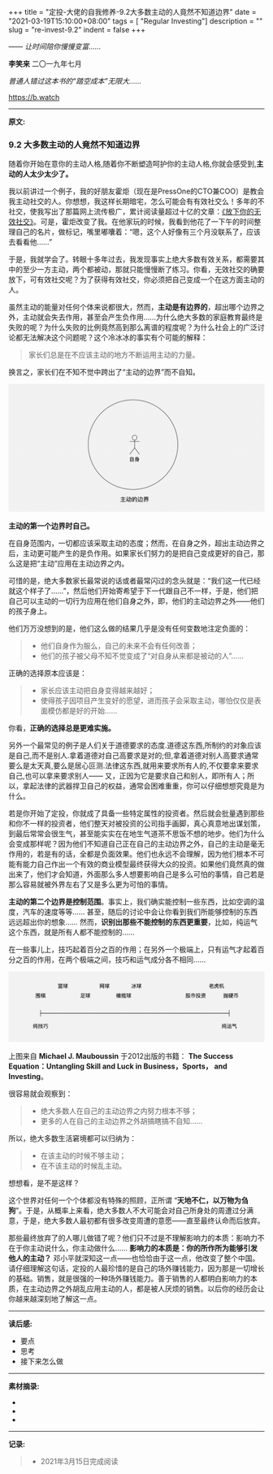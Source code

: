 +++
title = "定投-大佬的自我修养-9.2大多数主动的人竟然不知道边界"
date = "2021-03-19T15:10:00+08:00"
tags = [ "Regular Investing"]
description = ""
slug = "re-invest-9.2"
indent = false
+++

*—— 让时间陪你慢慢变富……*

**李笑来**   二〇一九年七月

*普通人错过这本书的“踏空成本”无限大……*

https://b.watch

---

**原文:**

### 9.2 大多数主动的人竟然不知道边界

随着你开始在意你的主动人格,随着你不断塑造呵护你的主动人格,你就会感受到,**主动的人太少太少了。**

我以前讲过一个例子，我的好朋友霍炬（现在是PressOne的CTO兼COO）是教会我主动社交的人。你想想，我这样长期暗宅，怎么可能会有有效社交么！多年的不社交，使我写出了那篇网上流传极广，累计阅读量超过十亿的文章：[《放下你的无效社交》](https://www.huxiu.com/article/153164.html)。可是，霍炬改变了我。在他家玩的时候，我看到他花了一下午的时间整理自己的名片，做标记，嘴里嘟囔着：“嗯，这个人好像有三个月没联系了，应该去看看他……”

于是，我就学会了。转眼十多年过去，我发现事实上绝大多数有效关系，都需要其中的至少一方主动，两个都被动，那就只能慢慢断了练习。你看，无效社交的确要放下，可有效社交呢？为了获得有效社交，你必须把自己变成一个在这方面主动的人。

虽然主动的能量对任何个体来说都很大，然而，**主动是有边界的**，超出哪个边界之外，主动就会失去作用，甚至会产生负作用……为什么绝大多数的家庭教育最终是失败的呢？为什么失败的比例竟然高到那么离谱的程度呢？为什么社会上的广泛讨论都无法解决这个问题呢？这个冷冰冰的事实有个可能的解释：

> 家长们总是在不应该主动的地方不断运用主动的力量。

换言之，家长们在不知不觉中跨出了“主动的边界”而不自知。

![](https://github.com/worldofrorrim/worldofrorrim.github.io/blob/master/static/images//zhudongbianjie001.png?raw=true)

**主动的第一个边界时自己。**

在自身范围内，一切都应该采取主动的态度；然而，在自身之外，超出主动边界之后，主动更可能产生的是负作用。如果家长们努力的是把自己变成更好的自己，那么这是把“主动”应用在主动边界之内。

可惜的是，绝大多数家长最常说的话或者最常闪过的念头就是：“我们这一代已经就这个样子了……”，然后他们开始寄希望于下一代跟自己不一样，于是，他们把自己可以主动的一切行为应用在他们自身之外，即，他们的主动边界之外——他们的孩子身上。

他们万万没想到的是，他们这么做的结果几乎是没有任何变数地注定负面的：

> - 他们自身作为服么，自己的未来不会有任何改善；
> - 他们的孩子被父母不知不觉变成了“对自身从来都是被动的人”……

正确的选择原本应该是：

> - 家长应该主动把自身变得越来越好；
> - 使得孩子因项目产生变好的愿望，进而孩子会采取主动，哪怕仅仅是表面模仿都是好的开始……

你看，**正确的选择总是更难实施。**

另外一个最常见的例子是人们关于道德要求的态度.道德这东西,所制约的对象应该是自己,而不是别人.拿着道德对自己高要求是对的;但,拿着道德对别人高要求通常要么是太天真,要么是居心叵测.法律这东西,就用来要求所有人的,不仅要拿来要求自己,也可以拿来要求别人—— 又，正因为它是要求自己和别人，即所有人；所以，拿起法律的武器捍卫自己的权益，通常会困难重重，你可以仔细想想究竟是为什么。

若是你开始了定投，你就成了具备一些特定属性的投资者。然后就会批量遇到那些和你不一样的投资者，他们整天对被投资的公司指手画脚，真心真意地出谋划策，到最后常常会很生气，甚至能实实在在地生气道茶不思饭不想的地步。他们为什么会变成那样呢？因为他们不知道自己正在自己的主动边界之外，自己的主动是毫无作用的，若是有的话，全都是负面效果。他们也永远不会理解，因为他们根本不可能有能力自己作出一个有效的商业模型最终获得大众的投资。如果他们竟然真的做出来了，他们才会知道，外面那么多人想要影响自己是多么可怕的事情，自己若是那么容易就被外界左右了又是多么更为可怕的事情。

**主动的第二个边界是控制范围**。事实上，我们确实能控制一些东西，比如空调的温度，汽车的速度等等…… 甚至，随后的讨论中会让你看到我们所能够控制的东西远远超出你的想象…… 然而，**识别出那些不能控制的东西更重要**，比如，纯运气这个东西，就是所有人都不能控制的……

在一些事儿上，技巧起着百分之百的作用；在另外一个极端上，只有运气才起着百分之百的作用，在两个极端之间，技巧和运气成分各不相同……

![](https://github.com/worldofrorrim/worldofrorrim.github.io/blob/master/static/images/zhudongbianjie002.png)

上图来自 **Michael J. Mauboussin** 于2012出版的书籍： **The Success Equation：Untangling Skill and Luck in Business，Sports， and Investing**。

很容易就会观察到：

> * 绝大多数人在自己的主动边界之内努力根本不够；
> * 更多的人在自己的主动边界之外胡搞瞎搞不自知……

所以，绝大多数生活窘境都可以归纳为：

> * 在该主动的时候不够主动；
> * 在不该主动的时候乱主动。

想想看，是不是这样？

这个世界对任何一个个体都没有特殊的照顾，正所谓 “**天地不仁，以万物为刍狗**”。于是，从概率上来看，绝大多数人不大可能会对自己所身处的周遭过分满意，于是，绝大多数人最初都有很多改变周遭的意愿——直至最终认命而后放弃。

那些最终放弃了的人哪儿做错了呢？他们只不过是不理解影响力的本质：影响力不在于你主动说什么，你主动做什么…… **影响力的本质是：你的所作所为能够引发他人的主动？** 邓小平就深知这一点——也恰恰由于这一点，他改变了整个中国。请仔细理解这句话，定投的人最珍惜的是自己的场外赚钱能力，因为那是一切增长的基础。销售，就是很强的一种场外赚钱能力。善于销售的人都明白影响力的本质，在主动边界之外胡乱应用主动的人，都是被人厌烦的销售。以后你的经历会让你越来越深刻地了解这一点。




---

**读后感:**

- 要点
- 思考
- 接下来怎么做

---

****素材摘录:****

- 
-  
-  

---

**记录:**

> - 2021年3月15日完成阅读

